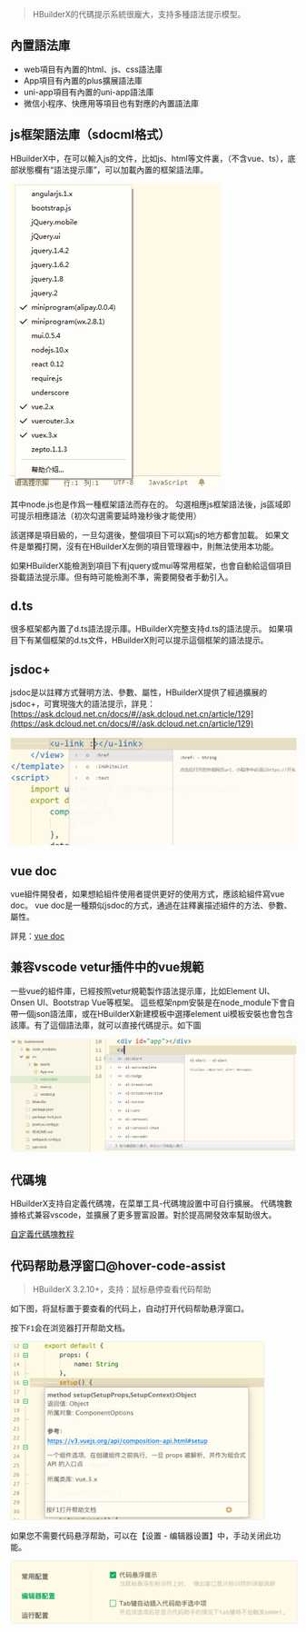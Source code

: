 > HBuilderX的代碼提示系統很龐大，支持多種語法提示模型。

## 內置語法庫
- web項目有內置的html、js、css語法庫
- App項目有內置的plus擴展語法庫
- uni-app項目有內置的uni-app語法庫
- 微信小程序、快應用等項目也有對應的內置語法庫

## js框架語法庫（sdocml格式）

HBuilderX中，在可以輸入js的文件，比如js、html等文件裏，（不含vue、ts），底部狀態欄有“語法提示庫”，可以加載內置的框架語法庫。

<img src="/static/snapshots/tutorial/lang_1.png" />

其中node.js也是作爲一種框架語法而存在的。
勾選相應js框架語法後，js區域即可提示相應語法（初次勾選需要延時幾秒後才能使用）

該選擇是項目級的，一旦勾選後，整個項目下可以寫js的地方都會加載。
如果文件是單獨打開，沒有在HBuilderX左側的項目管理器中，則無法使用本功能。

如果HBuilderX能檢測到項目下有jquery或mui等常用框架，也會自動給這個項目掛載語法提示庫。但有時可能檢測不準，需要開發者手動引入。

## d.ts

很多框架都內置了d.ts語法提示庫。HBuilderX完整支持d.ts的語法提示。
如果項目下有某個框架的d.ts文件，HBuilderX則可以提示這個框架的語法提示。

## jsdoc+
jsdoc是以註釋方式聲明方法、參數、屬性，HBuilderX提供了經過擴展的jsdoc+，可實現強大的語法提示，詳見：[https://ask.dcloud.net.cn/docs/#//ask.dcloud.net.cn/article/129](https://ask.dcloud.net.cn/docs/#//ask.dcloud.net.cn/article/129)

<img src="/static/snapshots/tutorial/lang_2.png" style="zoom:50%;" />

## vue doc
vue組件開發者，如果想給組件使用者提供更好的使用方式，應該給組件寫vue doc。
vue doc是一種類似jsdoc的方式，通過在註釋裏描述組件的方法、參數、屬性。

詳見：[vue doc](https://hx.dcloud.net.cn/Tutorial/Language/vuedoc)

## 兼容vscode vetur插件中的vue規範

一些vue的組件庫，已經按照vetur規範製作語法提示庫，比如Element UI、Onsen UI、Bootstrap Vue等框架。
這些框架npm安裝是在node_module下會自帶一個json語法庫，或在HBuilderX新建模板中選擇element ui模板安裝也會包含該庫。有了這個語法庫，就可以直接代碼提示。如下圖

<img src="/static/snapshots/tutorial/lang_3.png" style="zoom:50%;"/>

## 代碼塊

HBuilderX支持自定義代碼塊，在菜單工具-代碼塊設置中可自行擴展。
代碼塊數據格式兼容vscode，並擴展了更多豐富設置。對於提高開發效率幫助很大。

<a href="/Tutorial/Language/Snippets">自定義代碼塊教程</a>

## 代码帮助悬浮窗口@hover-code-assist

> HBuilderX 3.2.10+，支持：鼠标悬停查看代码帮助

如下图，将鼠标置于要查看的代码上，自动打开代码帮助悬浮窗口。

按下`F1`会在浏览器打开帮助文档。

<img src="/static/snapshots/tutorial/language/hover_helper.png" style="zoom:45%;border: 1px solid #eee;"/>

如果您不需要代码悬浮帮助，可以在【设置 - 编辑器设置】中，手动关闭此功能。

<img src="/static/snapshots/tutorial/language/settings_hover_help.png" style="zoom:50%;border: 1px solid #eee;"/>